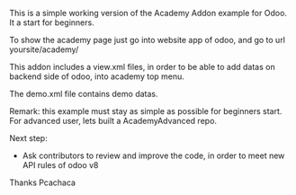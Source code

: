 This is a simple working version of the Academy Addon example for Odoo. It a start for beginners.

To show the academy page just go into website app of odoo, and go to url yoursite/academy/

This addon includes a view.xml files, in order to be able to add datas on backend side of odoo, into academy top menu.

The demo.xml file contains demo datas.

Remark: this example must stay as simple as possible for beginners start.
For advanced user, lets built a AcademyAdvanced repo.

Next step:
- Ask contributors to review and improve the code, in order to meet new API rules of odoo v8


Thanks
Pcachaca
